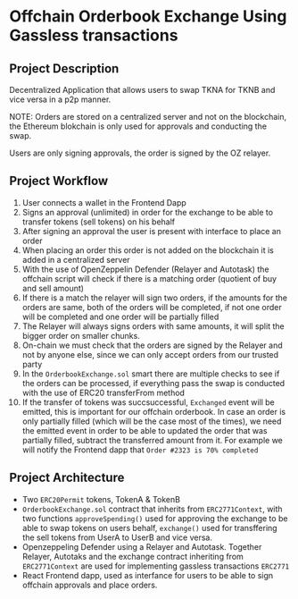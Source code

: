 # Offchain Orderbook Exchange Using Gassless transactions

## Project Description

Decentralized Application that allows users to swap TKNA for TKNB and vice versa in a p2p manner.

NOTE: Orders are stored on a centralized server and not on the blockchain, the Ethereum blokchain is only used for approvals and conducting the swap.

Users are only signing approvals, the order is signed by the OZ relayer.

## Project Workflow

1. User connects a wallet in the Frontend Dapp
2. Signs an approval (unlimited) in order for the exchange to be able to transfer tokens (sell tokens) on his behalf
3. After signing an approval the user is present with interface to place an order
4. When placing an order this order is not added on the blockchain it is added in a centralized server
5. With the use of OpenZeppelin Defender (Relayer and Autotask) the offchain script will check if there is a matching order (quotient of buy and sell amount)
6. If there is a match the relayer will sign two orders, if the amounts for the orders are same, both of the orders will be completed, if not one order will be completed and one order will be partially filled
8. The Relayer will always signs orders with same amounts, it will split the bigger order on smaller chunks.
9. On-chain we must check that the orders are signed by the Relayer and not by anyone else, since we can only accept orders from our trusted party
10. In the ```OrderbookExchange.sol``` smart there are multiple checks to see if the orders can be processed, if everything pass the swap is conducted with the use of ERC20 transferFrom method
11. If the transfer of tokens was succsuccessful, ```Exchanged``` event will be emitted, this is important for our offchain orderbook. In case an order is only partially filled (which will be the case most of the times), we need the emitted event in order to be able to updated the order that was partially filled, subtract the transferred amount from it. For example we will notify the Frontend dapp that ```Order #2323 is 70% completed```


## Project Architecture

- Two ```ERC20Permit``` tokens, TokenA & TokenB
- ```OrderbookExchange.sol``` contract that inherits from ```ERC2771Context```, with two functions ```approveSpending()``` used for approving the exchange to be able to swap tokens on users behalf, ```exchange()``` used for transffering the sell tokens from UserA to UserB and vice versa.
- Openzeppeling Defender using a Relayer and Autotask. Together Relayer, Autotaks and the exchange contract inheriting from ```ERC2771Context``` are used for implementing gassless transactions ```ERC2771```
- React Frontend dapp, used as interfance for users to be able to sign offchain approvals and place orders.
